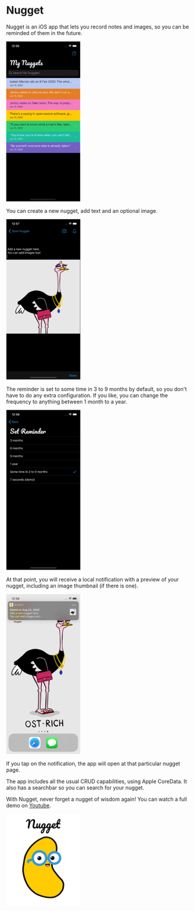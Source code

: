 # Nugget
Nugget is an iOS app that lets you record notes and images, so you can be reminded of them in the future. 

<img src="/Nugget/Images/screenshot1.png" width="200" alt="Screenshot of Nugget homepage">

You can create a new nugget, add text and an optional image. 

<img src="/Nugget/Images/screenshot2.png" width="200" alt="Screenshot of Nugget creation page">

The reminder is set to some time in 3 to 9 months by default, so you don't have to do any extra configuration. If you like, you can change the frequency to anything between 1 month to a year.

<img src="/Nugget/Images/screenshot3.png" width="200" alt="Screenshot of Set Notification page">

At that point, you will receive a local notification with a preview of your nugget, including an image thumbnail (if there is one). 

<img src="/Nugget/Images/screenshot4.png" width="200" alt="Screenshot of Nugget push notification">

If you tap on the notification, the app will open at that particular nugget page. 

The app includes all the usual CRUD capabilities, using Apple CoreData. It also has a searchbar so you can search for your nugget. 

With Nugget, never forget a nugget of wisdom again! You can watch a full demo on [Youtube](https://www.youtube.com/watch?v=0S3Ffua4y7A).

<img src="/Nugget/Images/screenshot5.png" width="200" alt="Nugget logo">

